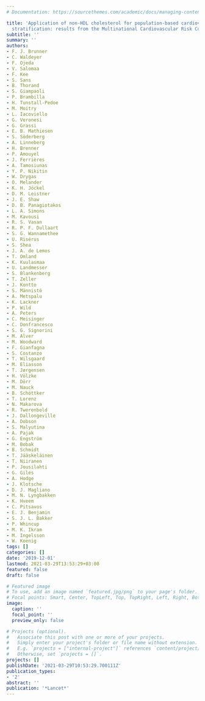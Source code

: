 ```yaml
---
# Documentation: https://sourcethemes.com/academic/docs/managing-content/

title: 'Application of non-HDL cholesterol for population-based cardiovascular risk
  stratification: results from the Multinational Cardiovascular Risk Consortium'
subtitle: ''
summary: ''
authors:
- F. J. Brunner
- C. Waldeyer
- F. Ojeda
- V. Salomaa
- F. Kee
- S. Sans
- B. Thorand
- S. Giampaoli
- P. Brambilla
- H. Tunstall-Pedoe
- M. Moitry
- L. Iacoviello
- G. Veronesi
- G. Grassi
- E. B. Mathiesen
- S. Söderberg
- A. Linneberg
- H. Brenner
- P. Amouyel
- J. Ferrières
- A. Tamosiunas
- Y. P. Nikitin
- W. Drygas
- O. Melander
- K. H. Jöckel
- D. M. Leistner
- J. E. Shaw
- D. B. Panagiotakos
- L. A. Simons
- M. Kavousi
- R. S. Vasan
- R. P. F. Dullaart
- S. G. Wannamethee
- U. Risérus
- S. Shea
- J. A. de Lemos
- T. Omland
- K. Kuulasmaa
- U. Landmesser
- S. Blankenberg
- T. Zeller
- J. Kontto
- S. Männistö
- A. Metspalu
- K. Lackner
- P. Wild
- A. Peters
- C. Meisinger
- C. Donfrancesco
- S. G. Signorini
- M. Alver
- M. Woodward
- F. Gianfagna
- S. Costanzo
- T. Wilsgaard
- M. Eliasson
- T. Jørgensen
- H. Völzke
- M. Dörr
- M. Nauck
- B. Schöttker
- T. Lorenz
- N. Makarova
- R. Twerenbold
- J. Dallongeville
- A. Dobson
- S. Malyutina
- A. Pajak
- G. Engström
- M. Bobak
- B. Schmidt
- T. Jääskeläinen
- T. Niiranen
- P. Jousilahti
- G. Giles
- A. Hodge
- J. Klotsche
- D. J. Magliano
- M. N. Lyngbakken
- K. Hveem
- C. Pitsavos
- E. J. Benjamin
- S. J. L. Bakker
- P. Whincup
- M. K. Ikram
- M. Ingelsson
- W. Koenig
tags: []
categories: []
date: '2019-12-01'
lastmod: 2021-03-29T13:53:29+03:00
featured: false
draft: false

# Featured image
# To use, add an image named `featured.jpg/png` to your page's folder.
# Focal points: Smart, Center, TopLeft, Top, TopRight, Left, Right, BottomLeft, Bottom, BottomRight.
image:
  caption: ''
  focal_point: ''
  preview_only: false

# Projects (optional).
#   Associate this post with one or more of your projects.
#   Simply enter your project's folder or file name without extension.
#   E.g. `projects = ["internal-project"]` references `content/project/deep-learning/index.md`.
#   Otherwise, set `projects = []`.
projects: []
publishDate: '2021-03-29T10:53:29.700111Z'
publication_types:
- '2'
abstract: ''
publication: '*Lancet*'
---
```

